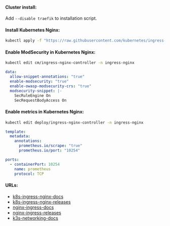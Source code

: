 #### Cluster install:
Add `--disable traefik` to installation script.

#### Install Kubernetes Nginx:
```bash
kubectl apply -f "https://raw.githubusercontent.com/kubernetes/ingress-nginx/controller-v1.7.1/deploy/static/provider/cloud/deploy.yaml"
```

#### Enable ModSecurity in Kubernetes Nginx:
```bash
kubectl edit cm/ingress-nginx-controller -n ingress-nginx
```
```yaml
data:
  allow-snippet-annotations: "true"
  enable-modsecurity: "true"
  enable-owasp-modsecurity-crs: "true"
  modsecurity-snippet: |-
    SecRuleEngine On
    SecRequestBodyAccess On
```

#### Enable metrics in Kubernetes Nginx:
```bash
kubectl edit deploy/ingress-nginx-controller -n ingress-nginx
```
```yaml
template:
  metadata:
    annotations:
      prometheus.io/scrape: "true"
      prometheus.io/port: "10254"
```
```yaml
ports:
  - containerPort: 10254
    name: prometheus
    protocol: TCP
```

#### URLs:
- [k8s-ingress-nginx-docs](https://github.com/kubernetes/ingress-nginx/)
- [k8s-ingress-nginx-releases](https://github.com/kubernetes/ingress-nginx/releases)
- [nginx-ingress-docs](https://github.com/nginxinc/kubernetes-ingress)
- [nginx-ingress-releases](https://github.com/nginxinc/kubernetes-ingress/releases)
- [k3s-networking-docs](https://docs.k3s.io/networking)
